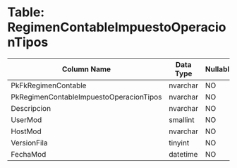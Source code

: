 # Table: RegimenContableImpuestoOperacionTipos

| Column Name | Data Type | Nullable |
|-------------|-----------|----------|
| PkFkRegimenContable | nvarchar | NO |
| PkRegimenContableImpuestoOperacionTipos | nvarchar | NO |
| Descripcion | nvarchar | NO |
| UserMod | smallint | NO |
| HostMod | nvarchar | NO |
| VersionFila | tinyint | NO |
| FechaMod | datetime | NO |
